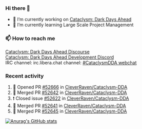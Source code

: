### Hi there 👋

- 🔭 I’m currently working on [Cataclysm: Dark Days Ahead](https://github.com/CleverRaven/Cataclysm-DDA)
- 🌱 I’m currently learning Large Scale Project Management

### 📫 How to reach me
[Cataclysm: Dark Days Ahead Discourse](https://discourse.cataclysmdda.org)  
[Cataclysm: Dark Days Ahead Development Discord](https://discord.gg/jFEc7Yp)  
IRC channel: irc.libera.chat channel: [#CataclysmDDA webchat](https://kiwiirc.com/nextclient/irc.libera.chat#CataclysmDDA)

### Recent activity
<!--START_SECTION:activity-->
1. 💪 Opened PR [#52666](https://github.com/CleverRaven/Cataclysm-DDA/pull/52666) in [CleverRaven/Cataclysm-DDA](https://github.com/CleverRaven/Cataclysm-DDA)
2. 🎉 Merged PR [#52642](https://github.com/CleverRaven/Cataclysm-DDA/pull/52642) in [CleverRaven/Cataclysm-DDA](https://github.com/CleverRaven/Cataclysm-DDA)
3. ❗️ Closed issue [#52622](https://github.com/CleverRaven/Cataclysm-DDA/issues/52622) in [CleverRaven/Cataclysm-DDA](https://github.com/CleverRaven/Cataclysm-DDA)
4. 🎉 Merged PR [#52641](https://github.com/CleverRaven/Cataclysm-DDA/pull/52641) in [CleverRaven/Cataclysm-DDA](https://github.com/CleverRaven/Cataclysm-DDA)
5. 🎉 Merged PR [#52645](https://github.com/CleverRaven/Cataclysm-DDA/pull/52645) in [CleverRaven/Cataclysm-DDA](https://github.com/CleverRaven/Cataclysm-DDA)
<!--END_SECTION:activity-->

[![Anurag's GitHub stats](https://github-readme-stats.vercel.app/api?username=kevingranade)](https://github.com/anuraghazra/github-readme-stats)